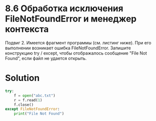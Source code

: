 # 8.6 Обработка исключения FileNotFoundError и менеджер контекста

Подвиг 2. Имеется фрагмент программы (см. листинг ниже). При его выполнении возникает ошибка FileNotFoundError. Запишите
конструкцию try / except, чтобы отображалось сообщение "File Not Found", если файл не удается открыть.

# Solution

```python
try:
    f = open("abc.txt")
    r = f.read(1)
    f.close()
except FileNotFoundError:
    print("File Not Found")
```